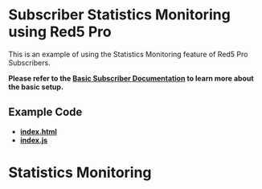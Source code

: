 # Subscriber Statistics Monitoring using Red5 Pro

This is an example of using the Statistics Monitoring feature of Red5 Pro Subscribers.

**Please refer to the [Basic Subscriber Documentation](../subscriber/README.md) to learn more about the basic setup.**

## Example Code

- **[index.html](index.html)**
- **[index.js](index.js)**

# Statistics Monitoring
